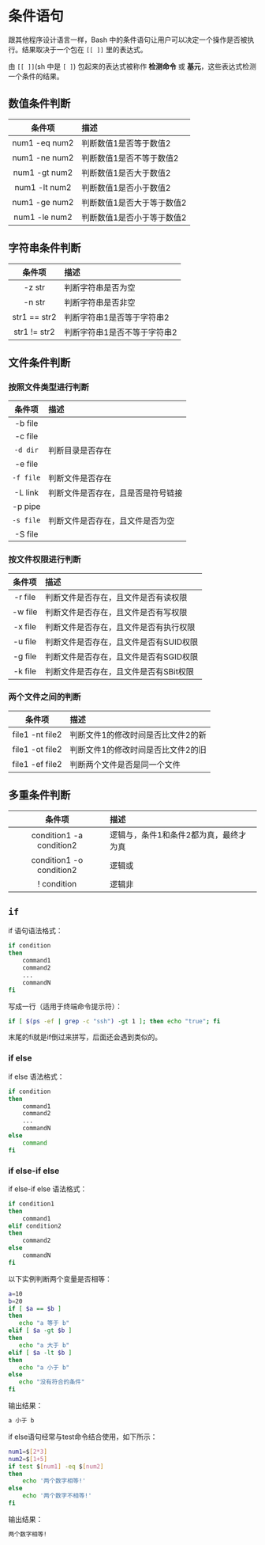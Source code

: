 # 条件语句

跟其他程序设计语言一样，Bash 中的条件语句让用户可以决定一个操作是否被执行。结果取决于一个包在 `[[ ]]` 里的表达式。

由 `[[ ]]`(sh 中是 `[ ]`) 包起来的表达式被称作 **检测命令** 或 **基元**，这些表达式检测一个条件的结果。

## 数值条件判断

|    条件项     | 描述                       |
| :-----------: | :------------------------- |
| num1 -eq num2 | 判断数值1是否等于数值2     |
| num1 -ne num2 | 判断数值1是否不等于数值2   |
| num1 -gt num2 | 判断数值1是否大于数值2     |
| num1 -lt num2 | 判断数值1是否小于数值2     |
| num1 -ge num2 | 判断数值1是否大于等于数值2 |
| num1 -le num2 | 判断数值1是否小于等于数值2 |

## 字符串条件判断

|    条件项    | 描述                         |
| :----------: | :--------------------------- |
|    -z str    | 判断字符串是否为空           |
|    -n str    | 判断字符串是否非空           |
| str1 == str2 | 判断字符串1是否等于字符串2   |
| str1 != str2 | 判断字符串1是否不等于字符串2 |

## 文件条件判断

### 按照文件类型进行判断

| 条件项  | 描述                               |
| :-----: | :--------------------------------- |
| -b file |                                    |
| -c file |                                    |
| `-d dir`  | 判断目录是否存在                   |
| -e file |                                    |
| `-f file` | 判断文件是否存在                   |
| -L link | 判断文件是否存在，且是否是符号链接 |
| -p pipe |                                    |
| `-s file` | 判断文件是否存在，且文件是否为空   |
| -S file |                                    |

### 按文件权限进行判断

| 条件项  | 描述                                   |
| :-----: | :------------------------------------- |
| -r file | 判断文件是否存在，且文件是否有读权限   |
| -w file | 判断文件是否存在，且文件是否有写权限   |
| -x file | 判断文件是否存在，且文件是否有执行权限 |
| -u file | 判断文件是否存在，且文件是否有SUID权限 |
| -g file | 判断文件是否存在，且文件是否有SGID权限 |
| -k file | 判断文件是否存在，且文件是否有SBit权限 |

### 两个文件之间的判断

|     条件项      | 描述                               |
| :-------------: | :--------------------------------- |
| file1 -nt file2 | 判断文件1的修改时间是否比文件2的新 |
| file1 -ot file2 | 判断文件1的修改时间是否比文件2的旧 |
| file1 -ef file2 | 判断两个文件是否是同一个文件       |

## 多重条件判断

|          条件项          | 描述                                   |
| :----------------------: | :------------------------------------- |
| condition1 -a condition2 | 逻辑与，条件1和条件2都为真，最终才为真 |
| condition1 -o condition2 | 逻辑或                                 |
|       ! condition        | 逻辑非                                 |

## `if`

if 语句语法格式：

```sh
if condition
then
    command1 
    command2
    ...
    commandN 
fi
```

写成一行（适用于终端命令提示符）：

```sh
if [ $(ps -ef | grep -c "ssh") -gt 1 ]; then echo "true"; fi
```

末尾的fi就是if倒过来拼写，后面还会遇到类似的。

### if else

if else 语法格式：

```sh
if condition
then
    command1 
    command2
    ...
    commandN
else
    command
fi
```

### if else-if else

if else-if else 语法格式：

```sh
if condition1
then
    command1
elif condition2 
then 
    command2
else
    commandN
fi
```

以下实例判断两个变量是否相等：

```sh
a=10
b=20
if [ $a == $b ]
then
   echo "a 等于 b"
elif [ $a -gt $b ]
then
   echo "a 大于 b"
elif [ $a -lt $b ]
then
   echo "a 小于 b"
else
   echo "没有符合的条件"
fi
```

输出结果：

```sh
a 小于 b
```

if else语句经常与test命令结合使用，如下所示：

```sh
num1=$[2*3]
num2=$[1+5]
if test $[num1] -eq $[num2]
then
    echo '两个数字相等!'
else
    echo '两个数字不相等!'
fi
```

输出结果：

```sh
两个数字相等!
```